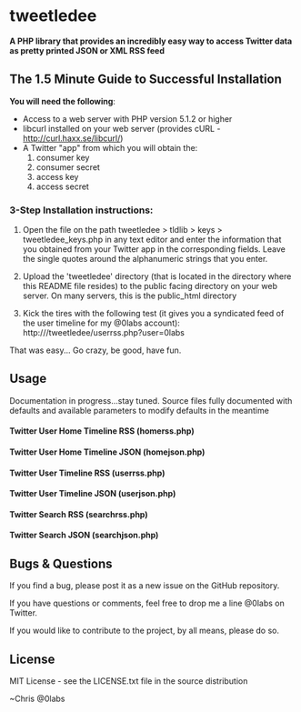 tweetledee
==========

**A PHP library that provides an incredibly easy way to access Twitter data as pretty printed JSON or XML RSS feed**

## The 1.5 Minute Guide to Successful Installation
**You will need the following**:
 - Access to a web server with PHP version 5.1.2 or higher
 - libcurl installed on your web server (provides cURL - http://curl.haxx.se/libcurl/)
 - A Twitter "app" from which you will obtain the:
	1) consumer key
	2) consumer secret
	3) access key
	4) access secret

### 3-Step Installation instructions:

1. Open the file on the path tweetledee > tldlib > keys > tweetledee_keys.php in any text editor and enter the information that you obtained from your Twitter app in the corresponding fields.  Leave the single quotes around the alphanumeric strings that you enter.

2. Upload the 'tweetledee' directory (that is located in the directory where this README file resides) to the public facing directory on your web server.  On many servers, this is the public_html directory

3. Kick the tires with the following test (it gives you a syndicated feed of the user timeline for my @0labs account):
	http://<yourdomain>/tweetledee/userrss.php?user=0labs

That was easy... Go crazy, be good, have fun.

## Usage
Documentation in progress...stay tuned.  Source files fully documented with defaults and available parameters to modify defaults in the meantime
#### Twitter User Home Timeline RSS (homerss.php)
#### Twitter User Home Timeline JSON (homejson.php)
#### Twitter User Timeline RSS (userrss.php)
#### Twitter User Timeline JSON (userjson.php)
#### Twitter Search RSS (searchrss.php)
#### Twitter Search JSON (searchjson.php)

## Bugs & Questions
If you find a bug, please post it as a new issue on the GitHub repository.

If you have questions or comments, feel free to drop me a line @0labs on Twitter.

If you would like to contribute to the project, by all means, please do so.

## License
MIT License - see the LICENSE.txt file in the source distribution

~Chris
@0labs

